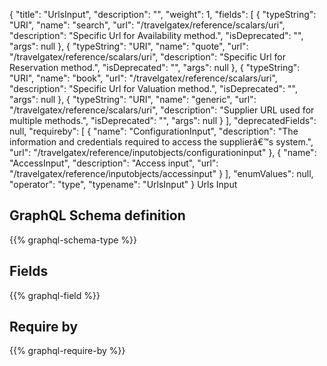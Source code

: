 {
  "title": "UrlsInput",
  "description": "",
  "weight": 1,
  "fields": [
    {
      "typeString": "URI",
      "name": "search",
      "url": "/travelgatex/reference/scalars/uri",
      "description": "Specific Url for Availability method.",
      "isDeprecated": "",
      "args": null
    },
    {
      "typeString": "URI",
      "name": "quote",
      "url": "/travelgatex/reference/scalars/uri",
      "description": "Specific Url for Reservation method.",
      "isDeprecated": "",
      "args": null
    },
    {
      "typeString": "URI",
      "name": "book",
      "url": "/travelgatex/reference/scalars/uri",
      "description": "Specific Url for Valuation method.",
      "isDeprecated": "",
      "args": null
    },
    {
      "typeString": "URI",
      "name": "generic",
      "url": "/travelgatex/reference/scalars/uri",
      "description": "Supplier URL used for multiple methods.",
      "isDeprecated": "",
      "args": null
    }
  ],
  "deprecatedFields": null,
  "requireby": [
    {
      "name": "ConfigurationInput",
      "description": "The information and credentials required to access the supplierâ€™s system.",
      "url": "/travelgatex/reference/inputobjects/configurationinput"
    },
    {
      "name": "AccessInput",
      "description": "Access input",
      "url": "/travelgatex/reference/inputobjects/accessinput"
    }
  ],
  "enumValues": null,
  "operator": "type",
  "typename": "UrlsInput"
}
Urls Input
## GraphQL Schema definition

{{% graphql-schema-type %}}

## Fields

{{% graphql-field %}}

## Require by

{{% graphql-require-by %}}
